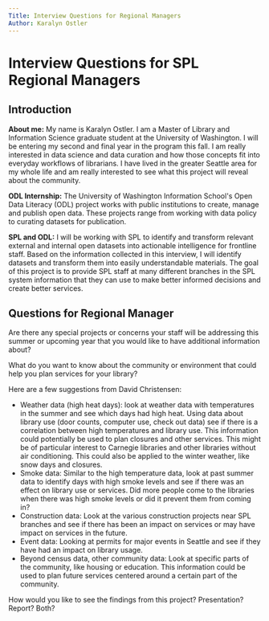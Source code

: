 ```yaml
---
Title: Interview Questions for Regional Managers
Author: Karalyn Ostler
---
```


# Interview Questions for SPL Regional Managers

## Introduction

**About me:** My name is Karalyn Ostler. I am a Master of Library and Information Science graduate student at the University of Washington. I will be entering my second and final year in the program this fall. I am really interested in data science and data curation and how those concepts fit into everyday workflows of librarians. I have lived in the greater Seattle area for my whole life and am really interested to see what this project will reveal about the community.

**ODL Internship:** The University of Washington Information School's Open Data Literacy (ODL) project works with public institutions to create, manage and publish open data. These projects range from working with data policy to curating datasets for publication.

**SPL and ODL:** I will be working with SPL to identify and transform relevant external and internal open datasets into actionable intelligence for frontline staff. Based on the information collected in this interview, I will identify datasets and transform them into easily understandable materials. The goal of this project is to provide SPL staff at many different branches in the SPL system information that they can use to make better informed decisions and create better services. 

## Questions for Regional Manager

Are there any special projects or concerns your staff will be addressing this summer or upcoming year that you would like to have additional information about?  


What do you want to know about the community or environment that could help you plan services for your library?  


Here are a few suggestions from David Christensen:
- Weather data (high heat days): look at weather data with temperatures in the summer and see which days had high heat. Using data about library use (door counts, computer use, check out data) see if there is a correlation between high temperatures and library use. This information could potentially be used to plan closures and other services. This might be of particular interest to Carnegie libraries and other libraries without air conditioning. This could also be applied to the winter weather, like snow days and closures.
- Smoke data: Similar to the high temperature data, look at past summer data to identify days with high smoke levels and see if there was an effect on library use or services. Did more people come to the libraries when there was high smoke levels or did it prevent them from coming in?
- Construction data: Look at the various construction projects near SPL branches and see if there has been an impact on services or may have impact on services in the future.
- Event data: Looking at permits for major events in Seattle and see if they have had an impact on library usage.
- Beyond census data, other community data: Look at specific parts of the community, like housing or education. This information could be used to plan future services centered around a certain part of the community. 


How would you like to see the findings from this project? Presentation? Report? Both?  


